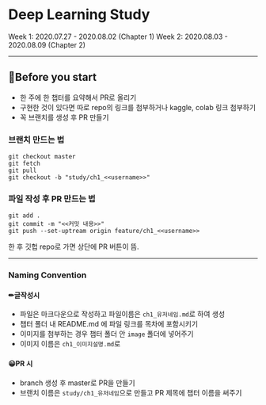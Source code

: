 # Deep Learning Study

Week 1: 2020.07.27 - 2020.08.02 (Chapter 1)
Week 2: 2020.08.03 - 2020.08.09 (Chapter 2)

---
## 🎉Before you start
- 한 주에 한 챕터를 요약해서 PR로 올리기
- 구현한 것이 있다면 따로 repo의 링크를 첨부하거나 kaggle, colab 링크 첨부하기
- 꼭 브랜치를 생성 후 PR 만들기

### 브랜치 만드는 법
```
git checkout master
git fetch
git pull
git checkout -b "study/ch1_<<username>>"
```

### 파일 작성 후 PR 만드는 법
```
git add .
git commit -m "<<커밋 내용>>"
git push --set-uptream origin feature/ch1_<<username>>
```
한 후 깃헙 repo로 가면 상단에 PR 버튼이 뜸.

---

### Naming Convention
#### ✏글작성시
- 파일은 마크다운으로 작성하고 파일이름은 `ch1_유저네임.md`로 하여 생성
- 챕터 폴더 내 README.md 에 파일 링크를 목차에 포함시키기
- 이미지를 첨부하는 경우 챕터 폴더 안 `image` 폴더에 넣어주기
- 이미지 이름은 `ch1_이미지설명.md`로

#### 😀PR 시
- branch 생성 후 master로 PR을 만들기
- 브랜치 이름은 `study/ch1_유저네임`으로 만들고 PR 제목에 챕터 이름을 써주기
